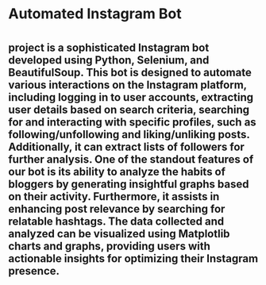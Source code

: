 <h1>Automated Instagram Bot<h1/>

<h2>project is a sophisticated Instagram bot developed using Python, Selenium, and BeautifulSoup. This bot is designed to automate various interactions on the Instagram platform, including logging in to user accounts, extracting user details based on search criteria, searching for and interacting with specific profiles, such as following/unfollowing and liking/unliking posts. Additionally, it can extract lists of followers for further analysis. One of the standout features of our bot is its ability to analyze the habits of bloggers by generating insightful graphs based on their activity. Furthermore, it assists in enhancing post relevance by searching for relatable hashtags. The data collected and analyzed can be visualized using Matplotlib charts and graphs, providing users with actionable insights for optimizing their Instagram presence.<h2/>
